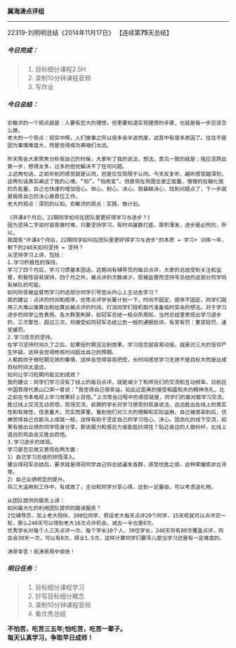 **冀海涛点评组**

------

22319-刘明明总结《2014年11月17日》
【连续第**75**天总结】

##### __今日完成：__
>1. 目标细分课程2.5H
>2. 录制10分钟课程音频
>3. 写作业
##### __今日总结：__
	俞敏洪的一个观点就是：人要有宏大的理想，但更要知道实现理想的步骤，也就是每一步应该怎么做。
	老大的一个观点：现实中啊，人们做事之所以很多会半途而废，这其中有很多原因了。往往不是因为事情难度大，而是觉得成功离咱们太远。
	
	昨天聚会大家聚焦分析我自己的时候，大家听了我的说法，想法，意见一致的就是：我应该跨出第一步，想得太多，过多的担忧解决不了任何问题。
	上述两句话，之前听到的感觉就是认同，但是仅仅局限于认同。今天反复听，越听感受越深刻，这两句话真实阐述了我的心境，“怕”，“怕改变”。但是现在周围全是正能量，慢慢的在融化我的负能量，自己也快速的增加信心。恒心、耐心、决心。我最缺决心，找到问题点了，下一步就是锻炼自己的决心是首位工作。
	老大的观点：深刻的认知。俞敏洪的观点：实践，做计划。
	
	《开课4个月后，22期同学如何在团队里更好得学习与进步？》
	因为坚持二字说时容易做时难，只要坚持学习，有时间基数打底，厚积薄发，进步是必然的，所以,
	我提炼"开课4个月后，22期同学如何在团队里更好得学习与进步"的本质 = 学习+ 训练一年，剩下的240天如何坚持 = 坚持？
	从坚持学习上讲，包括：
	1.学习积极性的保持。
	学习了四个月后，学习习惯基本固话，这期间有辅导员的每日点评，大家的总结受到关注和监督，积极性容易保持，四个月之外，被点评的次数减少，受被监督而坚持写总结的这部分同学将有掉队的可能。
	如何将受被监督而学习的这部分同学引导至从内心上主动去学习？
	我的建议：点评的时间和顺序，优秀点评学长要计划一下，时间不固定，顺序不固定，同学们就用三大难以推算出和估算出被点评的时间，打消同学们投机取巧准备临时突击的想法。对于学习进步的同学公告表扬，各大群里刷屏，如冠军总结一般众所周知，当然总结里表现出学习退步的，三次警告，超过三次，将接受如同冠军总结公告一般的通报批评。有奖有罚：重奖轻罚、速奖缓罚。
	2.学习信念的坚持。
	在学习坚持时间久了之后，如果短时期没见到效果，学习信念就容易动摇，就是对三大的信仰产生怀疑。这样会觉得修炼时间超出自己的预期。
	人都趋向于做短期见效的事情，这样会觉得容易把控，长时间感觉学习无效不是目标大而是达成目标时间太遥远，
	如何让学习短期内能见到成效？
	我的建议：同学们学习没有了线上的每日点评，就是减少了和师兄们的交流和互动频率。日航驻中国首席代表山口荣一曾说：“我觉得自己很幸运，如此近距离的接受稻盛和夫的精神洗礼，比之前在书本电视上学习效果好上百倍。”上次聚会过程中的感受就是，同学们的面对面学习交流，胜过线上交流互动百倍，现场交流，前期的学长对学习感受的现身说法，远远胜出在线上的真实性和有效性，信息量大，充实而厚重。看到他们对三大的理解和实际运用，自己被感染到后，仿佛觉得自己也能马上成就一般，这样有助于坚定自己的学习信心、决心。固态化的线下交流，如果有做出业绩的同学现身分享，那说服力和感召力谁能抵抗得住？贴近身边的人做标杆，比线上遥远的鸡血会又胜出百倍。
	3.学习进步的体现。
	学习是否见效又表现在两方面：
	1）自己学习总结的领悟深入。
	建议得冠军总结后，要求就是得冠同学自己将总结遍发各群，感受优胜之感，这种荣耀感非比寻常。
	2）自己业绩明显的提升。
	将三大运用到工作中，有成效了，主动和同学分享心得，达到一定量级，可以考虑送礼物。
	
	从团队提供的服务上讲：
	如何最大化的利用团队提供的跟读服务？
	2位辅导员，加上老大陪伴。300位同学，假设老大每天点评20个同学，15天呢就可以点评完一轮，那么240天可以得到老大16次点评机会。减去一半也是8次。
	优秀学长对每个人三天点评一次，每个学长10个人，30位学长，240天将有80次覆盖点评，鸡血会30天一次，可以有8次，择业1.5次，这样计算同学们要吊儿郎当学习还是有一定难度的。
	
    涛哥幸苦！祝涛哥周中愉快！
##### __明日任务：__
>1. 目标细分课程学习
>2. 抄写目标细分概念
>3. 录制10分钟课程音频
>4. 看优秀总结

**不怕苦，吃苦三五年;怕吃苦，吃苦一辈子。**  
**每天认真学习，争取早日成师！**